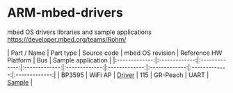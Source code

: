 # ARM-mbed-drivers
mbed OS drivers libraries and sample applications
https://developer.mbed.org/teams/Rohm/

| Part / Name | Part type | Source code | mbed OS revision | Reference HW Platform | Bus | Sample application |
|:-------------:|:-------------:|:-------------:|:-------------:|:-------------:|:-------------:|:-------------:|:-------------:|:-------------:|
| BP3595 | WiFi AP | [Driver](https://developer.mbed.org/teams/Rohm/code/GR-PEACH_WlanBP3595AP/) | 115 | GR-Peach | UART | [Sample](https://developer.mbed.org/teams/Rohm/code/GR-PEACH_WlanBP3595AP_sample/) |
